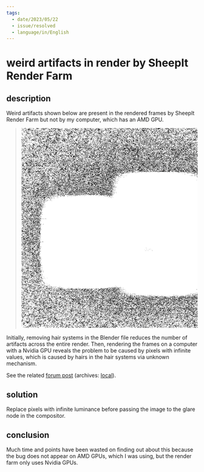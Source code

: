 ```yaml
---
tags:
  - date/2023/05/22
  - issue/resolved
  - language/in/English
---
```


# weird artifacts in render by SheepIt Render Farm

## description

Weird artifacts shown below are present in the rendered frames by SheepIt Render Farm but not by my computer, which has an AMD GPU.

> ![weird artifacts](../../archives/sparse/579b459ea3d1962fbf9fecdc6317fd3f6ea78c2ad3235815a246a1d98e81e171.png)

Initially, removing hair systems in the Blender file reduces the number of artifacts across the entire render. Then, rendering the frames on a computer with a Nvidia GPU reveals the problem to be caused by pixels with infinite values, which is caused by hairs in the hair systems via unknown mechanism.

See the related [forum post](https://www.sheepit-renderfarm.com/forum/viewtopic.php?t=2460) (archives: [local](../../archives/sparse/1dd00a095f344a61ab3e8f7713ed88e8eea6648c8379a36ac4e0ebb971fe2f57.md)).

## solution

Replace pixels with infinite luminance before passing the image to the glare node in the compositor.

## conclusion

Much time and points have been wasted on finding out about this because the bug does not appear on AMD GPUs, which I was using, but the render farm only uses Nvidia GPUs.
